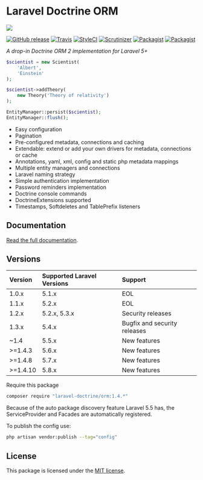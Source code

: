 # Laravel Doctrine ORM

<img src="https://cloud.githubusercontent.com/assets/7728097/12726966/cf009822-c91a-11e5-8f19-63ce1d77e8b2.jpg"/>

[![GitHub release](https://img.shields.io/github/release/laravel-doctrine/orm.svg?style=flat-square)](https://packagist.org/packages/laravel-doctrine/orm)
[![Travis](https://img.shields.io/travis/laravel-doctrine/orm.svg?style=flat-square)](https://travis-ci.org/laravel-doctrine/orm)
[![StyleCI](https://styleci.io/repos/39036008/shield)](https://styleci.io/repos/39036008)
[![Scrutinizer](https://img.shields.io/scrutinizer/g/laravel-doctrine/orm.svg?style=flat-square)](https://github.com/laravel-doctrine/orm)
[![Packagist](https://img.shields.io/packagist/dm/laravel-doctrine/orm.svg?style=flat-square)](https://packagist.org/packages/laravel-doctrine/orm)
[![Packagist](https://img.shields.io/packagist/dt/laravel-doctrine/orm.svg?style=flat-square)](https://packagist.org/packages/laravel-doctrine/orm)

*A drop-in Doctrine ORM 2 implementation for Laravel 5+*

```php
$scientist = new Scientist(
    'Albert', 
    'Einstein'
);

$scientist->addTheory(
    new Theory('Theory of relativity')
);

EntityManager::persist($scientist);
EntityManager::flush();
```

* Easy configuration
* Pagination
* Pre-configured metadata, connections and caching
* Extendable: extend or add your own drivers for metadata, connections or cache
* Annotations, yaml, xml, config and static php metadata mappings
* Multiple entity managers and connections
* Laravel naming strategy
* Simple authentication implementation
* Password reminders implementation
* Doctrine console commands
* DoctrineExtensions supported
* Timestamps, Softdeletes and TablePrefix listeners 

## Documentation

[Read the full documentation](http://laraveldoctrine.org/docs/current/orm).

## Versions

Version | Supported Laravel Versions | Support
:---------|:----------|:----------
1.0.x |  5.1.x | EOL
1.1.x | 5.2.x |  EOL
1.2.x | 5.2.x, 5.3.x | Security releases
1.3.x | 5.4.x | Bugfix and security releases
~1.4 | 5.5.x | New features
\>=1.4.3 | 5.6.x | New features
\>=1.4.8 | 5.7.x | New features
\>=1.4.10 | 5.8.x | New features


Require this package  

```bash
composer require "laravel-doctrine/orm:1.4.*"
```

Because of the auto package discovery feature Laravel 5.5 has, the ServiceProvider and Facades are automatically registered.

To publish the config use:

```bash
php artisan vendor:publish --tag="config"
```

## License

This package is licensed under the [MIT license](https://github.com/laravel-doctrine/orm/blob/master/LICENSE).
